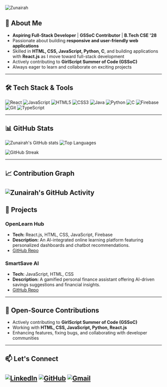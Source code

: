 ![Zunairah](https://readme-typing-svg.herokuapp.com?font=Fira+Code&size=30&color=F7DF1E&center=true&vCenter=true&width=600&height=80&lines=Hey+there,+I'm+Zunairah+%F0%9F%91%8B)

## 🚀 About Me

- **Aspiring Full-Stack Developer** | **GSSoC Contributor** | **B.Tech CSE '28**  
- Passionate about building **responsive and user-friendly web applications**  
- Skilled in **HTML, CSS, JavaScript, Python, C**, and building applications with **React.js** as I move toward full-stack development  
- Actively contributing to **GirlScript Summer of Code (GSSoC)**  
- Always eager to learn and collaborate on exciting projects

---

## 🛠 Tech Stack & Tools

![React](https://img.shields.io/badge/-React-61DAFB?style=flat-square&logo=react&logoColor=white)
![JavaScript](https://img.shields.io/badge/-JavaScript-F7DF1E?style=flat-square&logo=javascript&logoColor=black)
![HTML5](https://img.shields.io/badge/-HTML5-E34F26?style=flat-square&logo=html5&logoColor=white)
![CSS3](https://img.shields.io/badge/-CSS3-1572B6?style=flat-square&logo=css3&logoColor=white)
![Java](https://img.shields.io/badge/-Java-007396?style=flat-square&logo=java&logoColor=white)
![Python](https://img.shields.io/badge/-Python-3776AB?style=flat-square&logo=python&logoColor=white)
![C](https://img.shields.io/badge/-C-00599C?style=flat-square&logo=c&logoColor=white)
![Firebase](https://img.shields.io/badge/-Firebase-FFCA28?style=flat-square&logo=firebase&logoColor=black)
![Git](https://img.shields.io/badge/-Git-181717?style=flat-square&logo=git&logoColor=white)
![TypeScript](https://img.shields.io/badge/-TypeScript-3178C6?style=flat-square&logo=typescript&logoColor=white)

---

## 📊 GitHub Stats

![Zunairah's GitHub stats](https://github-readme-stats.vercel.app/api?username=Zunairah-k&show_icons=true&theme=dracula&count_private=true)
![Top Languages](https://github-readme-stats.vercel.app/api/top-langs/?username=Zunairah-k&layout=compact&theme=dracula)

![GitHub Streak](https://github-readme-streak-stats.herokuapp.com/?user=Zunairah-k&theme=dracula)

---
## 📈 Contribution Graph 

![Zunairah's GitHub Activity](https://github-readme-activity-graph.vercel.app/graph?username=Zunairah-k&theme=react-dark&area=true&hide_border=true)
---

## 🚀 Projects

### OpenLearn Hub
- **Tech:** React.js, HTML, CSS, JavaScript, Firebase
- **Description:** An AI-integrated online learning platform featuring personalized dashboards and chatbot recommendations.
- [GitHub Repo](https://github.com/Zunairah-k/OpenLearn-Hub)

### SmartSave AI
- **Tech:** JavaScript, HTML, CSS
- **Description:** A gamified personal finance assistant offering AI-driven savings suggestions and financial insights.
- [GitHub Repo](https://github.com/Zunairah-k/SmartSave-AI)

---

## 🌱 Open-Source Contributions

- Actively contributing to **GirlScript Summer of Code (GSSoC)**  
- Working with **HTML, CSS, JavaScript, Python, React.js**  
- Enhancing features, fixing bugs, and collaborating with developer communities

---

## 📫 Let's Connect

[![LinkedIn](https://img.shields.io/badge/LinkedIn-0A66C2?style=for-the-badge&logo=linkedin&logoColor=white)](https://www.linkedin.com/in/zunairah-maasfa-khan5) 
[![GitHub](https://img.shields.io/badge/GitHub-181717?style=for-the-badge&logo=github&logoColor=white)](https://github.com/Zunairah-k) 
[![Gmail](https://img.shields.io/badge/Email-D14836?style=for-the-badge&logo=gmail&logoColor=white)](mailto:zunairahmaasfakhan@gmail.com)
---

<!---
Zunairah-k/Zunairah-k is a ✨ special ✨ repository because its `README.md` (this file) appears on your GitHub profile.
You can click the Preview link to take a look at your changes.
--->
